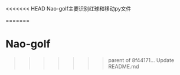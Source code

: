<<<<<<< HEAD
Nao-golf主要识别红球和移动py文件



=======
# Nao-golf
>>>>>>> parent of 8f44171... Update README.md
